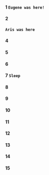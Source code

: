 #### 1 `Eugene was here!`
#### 2
####  `Aris was here`
#### 4
#### 5
#### 6
#### 7 `Sleep `
#### 8
#### 9
#### 10
#### 11
#### 12
#### 13
#### 14
#### 15